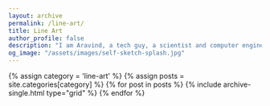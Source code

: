 ```yaml
---
layout: archive
permalink: /line-art/
title: Line Art
author_profile: false
description: "I am Aravind, a tech guy, a scientist and computer engineer by training, dabbling with line art. My posts on line art present my drawings, techniques and motivations behind the work."
og_image: "/assets/images/self-sketch-splash.jpg"
---
```


<div class="grid__wrapper">
  {% assign category = 'line-art' %}
  {% assign posts = site.categories[category] %}
  {% for post in posts %}
    {% include archive-single.html type="grid" %}
  {% endfor %}
</div>
